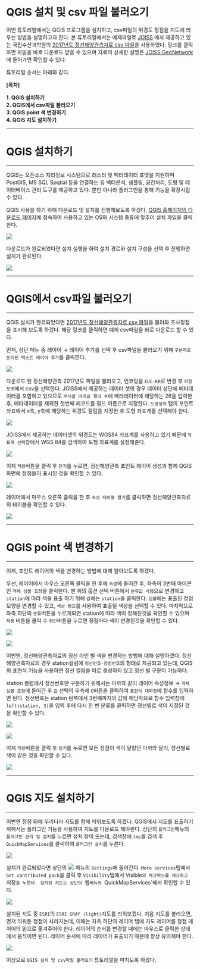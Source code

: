 # QGIS 설치 및 csv 파일 불러오기
<!-- 첫 h1이 씨랩 글제목이 됩니다. 블럭 아닌 구간에서 샵(#) 하나 = 헤딩1(h1) -->

이번 튜토리얼에서는 QGIS 프로그램을 설치하고, csv파일의 위경도 정점을 지도에 띄우는 방법을 설명하고자 한다. 본 튜토리얼에서는 예제파일로 [JOISS](http://joiss.kr) 에서 제공하고 있는 국립수산과학원의 [2017년도 정선해양관측자료 csv 파일](http://joiss.kr/geonetwork/srv/api/records/2f071261-116d-4ee1-be1a-a43bab8f7ee6/attachments/정선해양관측_2017_profile_chemical_unknown.csv)을 사용하였다. 링크를 클릭하면 파일을 바로 다운로드 받을 수 있으며 자료의 상세한 설명은 [JOISS GeoNetwork](http://joiss.kr/geonetwork/)에 들어가면 확인할 수 있다.

튜토리얼 순서는 아래와 같다.

__[목차]__  

__1. QGIS 설치하기__  
__2. QGIS에서 csv파일 불러오기__  
__3. QGIS point 색 변경하기__  
__4. QGIS 지도 설치하기__  

------------------------------------------------------------------------

# QGIS 설치하기

------------------------------------------------------------------------

QGIS는 오픈소스 지리정보 시스템으로 래스터 및 벡터데이터 포맷을 지원하며 PostGIS, MS SQL Spqtial 등을 연결하는 등 벡터분석, 샘플링, 공간처리, 도형 및 데이터베이스 관리 도구를 제공하고 있다. 뿐만 아니라 플러그인을 통해 기능을 확장시킬 수 있다.

QGIS 사용을 하기 위해 다운로드 및 설치를 진행해보도록 하겠다. [QGIS 홈페이지의 다운로드 페이지](https://qgis.org/ko/site/forusers/download.html)에 접속하여 사용하고 있는 OS와 시스템 종류에 맞추어 설치 파일을 클릭한다.

![](images/qgis설치_1.png)

다운로드가 완료되었다면 설치 실행을 하여 설치 경로와 설치 구성을 선택 후 진행하면 설치가 완료된다.

![](images/qgis설치_2.png)

------------------------------------------------------------------------
  
# QGIS에서 csv파일 불러오기

------------------------------------------------------------------------

QGIS 설치가 완료되었다면 [2017년도 정선해양관측자료 csv 파일](http://joiss.kr/geonetwork/srv/api/records/2f071261-116d-4ee1-be1a-a43bab8f7ee6/attachments/정선해양관측_2017_profile_chemical_unknown.csv)을 불러와 조사정점을 표시해 보도록 하겠다. 해당 링크를 클릭하면 예제 csv파일을 바로 다운로드 할 수 있다.

먼저, 상단 메뉴 중 레이어 → 레이어 추가를 선택 후 csv파일을 불러오기 위해 `구분자로 분리된 텍스트 레이어 추가`를 클릭한다.

![](images/csv불러오기_1.png)

다운로드 된 정선해양관측 2017년도 파일을 불러오고, 인코딩을 `EUC-KR`로 변경 후 `파일 포맷`에서 csv을 선택한다. JOISS에서 제공하는 데이터 셋의 경우 데이터 상단에 메타데이터를 포함하고 있으므로 `무시할 머리글 행의 수`에 메타데이터에 해당하는 26을 입력한 후, 메타데이터를 제외한 첫번째 레코드를 필드 이름으로 지정한다. `도형정의`
탭의 포인트 좌표에서 x축, y축에 해당하는 위경도 컬럼을 지정한 후 도형 좌표계를 선택해야 한다.

![](images/csv불러오기_2.png)

JOISS에서 제공하는 데이터셋의 위경도는 WGS84 좌표계를 사용하고 있기 때문에 `좌표계 선택`창에서 WGS 84를 검색하여 도형 좌표계를 설정해준다.

![](images/csv불러오기_3.png)

이제 `적용`버튼을 클릭 후 `닫기`를 누르면, 정선해양관측 포인트 레이어 생성과 함께 QGIS 화면에 정점들이 표시된 것을 확인할 수 있다.

![](images/csv불러오기_4.png)

레이어에서 마우스 오른쪽 클릭을 한 후 `속성 테이블 열기`를 클릭하면 정선해양관측자료의 테이블을 확인할 수 있다.

![](images/csv불러오기_10.png)

------------------------------------------------------------------------

# QGIS point 색 변경하기

------------------------------------------------------------------------

이제, 포인트 레이어의 색을 변경하는 방법에 대해 알아보도록 하겠다.

우선, 레이어에서 마우스 오른쪽 클릭을 한 후에 `속성`에 들어간 후, 좌측의 3번째 아이콘인 `객체 심볼 조정`을 클릭한다. 맨 위의 옵션 선택 버튼에서 `분류값 사용`으로 변경하고 `station`에 따라 색을 표출 하기 위해 `값`에는 `station`을 클릭한다. `심볼`에는 표출된 정점 모양을 변경할 수 있고, `색상 램프`를 사용하여 표출될 색상을 선택할 수 있다. 마지막으로 좌측 하단의 `분류`버튼을 누르게되면 station에 따라 색이 정해진것을 확인할 수 있으며 `적용` 버튼을 클릭 수 `확인`버튼을 누르면 정점마다 색이 변경된것을 확인할 수 있다.

![](images/csv불러오기_5.png)

![](images/csv불러오기_6.png)

이번엔, 정선해양관측자료의 정선 라인 별 색을 변경하는 방법에 대해 설명하겠다. 정선해양관측자료의 경우 station컬럼에 `정선번호-정점번호`의 형태로 제공되고 있는데, QGIS의 표현식 기능을 사용하면 정선 컬럼을 따로 생성하지 않고 정선 별 구분이 가능하다.

station 컬럼에서 정선번호만 구분하기 위해서는 아까와 같이 레이어 속성정보 → `객체 심볼 조정`에 들어간 후 `값` 선택의 우측에 `Ԑ`버튼을 클릭하여 `표현식 대화창`에 함수를 입력하면 된다. 정선번호는 station 왼쪽에서 3번째까지의 값에 해당하므로 함수 입력창에 `left(station, 3)`을 입력 후에 다시 한 번 분류를 클릭하면 정선별로 색이 지정된 것을 확인할 수 있다.

![](images/csv불러오기_7.png)

![](images/csv불러오기_8.png)


이제 `적용`버튼을 클릭 후 `닫기`를 누르면 모든 정점이 색이 달랐던 아까와 달리, 정선별로 색이 같은 것을 확인할 수 있다.

![](images/csv불러오기_9.png)  

------------------------------------------------------------------------

# QGIS 지도 설치하기

------------------------------------------------------------------------

이번엔 정점 뒤에 우리나라 지도를 함께 띄워보도록 하겠다. QGIS에서 지도를 표출하기 위해서는 플러그인 기능을 사용하여 지도를 다운로드 해야한다.   상단의 `플러그인`메뉴의 `플러그인 관리 및 설치`를 누르면 설치 창이 뜨는데, 검색창에 `tms`를 검색 후 `QuickMapServices`를 클릭하여 `플러그인 설치`를 누른다.

![](images/지도플러그인_1.png)

설치가 완료되었다면 상단의 ![](images/지도버튼.png) 메뉴의 `Settings`에 들어간다. `More services`탭에서 `Get contributed pack`을 클릭 후 `Visibility`탭에서  Visible`의 체크박스를 체크하고 `저장`을 누른다. 설치된 지도는 상단의 `웹`메뉴의 `QuickMapServices`에서 확인할 수 있다.

![](images/지도플러그인_4.png)

설치된 지도 중 `ESRI`의 `ESRI GRAY (light)`지도를 띄워보겠다. 처음 지도를 불러오면, 먼저 띄워둔 정점이 사라지는데, 이때는 좌측 하단의 레이어 탭에 지도 레이어를 정점 레이어의 밑으로 옮겨주어야 한다. 레이어의 순서를 변경할 때에는 마우스로 클릭한 상태에서 움직이면 된다. 레이어 순서에 따라 레이어가 표출되기 때문에 항상 유의해야 한다.

![](images/지도플러그인_5.png)

이상으로 `QGIS 설치 및 csv파일 불러오기` 튜토리얼을 마치도록 하겠다.
